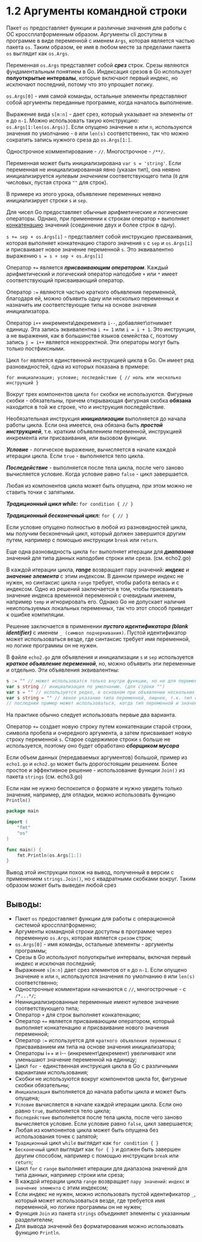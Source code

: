 # 1.2 Аргументы командной строки

Пакет `os` предоставляет функции и различные значения для работы с ОС кроссплатформенным образом. Аргументы cli доступны
в программе в виде переменной с именем `Args`, которая является частью пакета `os`. Таким образом, ее имя в любом месте
за пределами пакета `os` выглядит как `os.Args`.

Переменная `os.Args` представляет собой **_срез_** строк. Срезы являются фундаментальным понятием в Go.
Индексация срезов в Go использует **полуоткрытые интервалы**, которые включают первый индекс, но исключают последний,
потому что это упрощает логику.

`os.Args[0]` - имя самой команды, остальные элементы представляют собой аргументы переданные программе,
когда началось выполнение.

Выражение вида `s[m:n]` - дает срез, который указывает на элементы от `m` до `n-1`. Можно использовать такую
конструкцию:
`os.Args[1:len(os.Args)]`. Если опущено значение `m` или `n`, используются значения по умолчанию - `0` или `len(s)`
соответственно, так что можно сократить запись нужного среза до `os.Args[1:]`.

Однострочное комментирование - `//`. Многострочное - `/**/`.

Переменная может быть инициализирована `var s = 'string'`. Если переменная не инициализированная явно (указан тип), она
неявно инициализируется _нулевым значением_ соответствующего типа (`0` для числовых, пустая строка `""` для строк).

В примере из этого урока, объявление переменных неявно инициализирует строки `s` и `sep`.

Для чисел Go предоставляет обычные арифметические и логические операторы. Однако, при применении к строкам оператор `+`
выполняет [конкатенацию](/ "Соединение двух и более строк в одну") значений (соединение двух и более строк в одну).

`s += sep + os.Args[i]` - представляет собой инструкцию присваивания, которая выполняет конкатенацию старого значения
`s` с `sep` и `os.Args[i]` и присваивает новое значение переменной `s`. Это эквивалентно
выражению `s = s + sep + os.Args[i]`

Оператор `+=` является **_присваивающим оператором_**. Каждый арифметический и логический оператор наподобие `+` или `*`
имеет соответствующий присваивающий оператор.

Оператор `:=` являются частью краткого объявления переменной, благодаря ей, можно объявить одну или несколько переменных
и назначить им соответствующие типы на основе значения инициализатора.

Оператор `i++` инкремента\декремента `i--`, добавляет\отнимает единицу. Эта запись эквивалентна `i += 1`
или `i = i + 1`.
Это инструкции, а не выражения, как в большинстве языков семейства `C`, поэтому запись `j = i++` является некорректной.
Эти операторы могут быть только постфиксными.

Цикл `for` является единственной инструкцией цикла в Go. Он имеет ряд разновидностей, одна из которых показана в
примере:

`for инициализация; условие; последействие {
// ноль или несколько инструкций
}`

Вокруг трех компонентов цикла `for` скобки не используются. Фигурные скобки - обязательны, причем открывающая фигурная
скобка **обязана** находится в той же строке, что и инструкция последействие.

Необязательная инструкция **_инициализации_** выполняется до начала работы цикла. Если она имеется, она обязана быть
_**простой инструкцией**_, т.е. кратким объявлением переменной, инструкцией инкремента или присваивания, или вызовом
функции.

**_Условие_** - логическое выражение, вычисляется в начале каждой итерации цикла. Если `true` - выполняется тело цикла.

**_Последействие_** - выполняется после тела цикла, после чего заново вычисляется условие. Когда условие равно `false` -
цикл завершается.

Любая из компонентов цикла может быть опущена, при этом можно не ставить точки с запятыми.

**_Традиционный цикл while:_**
`for condition {
//
}`

**_Традиционный бесконечный цикл:_**
`for {
//
}`

Если условие опущено полностью в любой из разновидностей цикла, мы получим бесконечный цикл, который должен завершится
другим путем, например с помощью инструкции `break` или `return`.

Еще одна разновидность цикла `for` выполняет итерации для **_диапазона_** значений для типа данных наподобие строки или
среза. (см. echo2.go)

В каждой итерации цикла, **_range_** возвращает пару значений: **_индекс_** и **_значение элемента_** с этим индексом.
В данном примере индекс не нужен, но синтаксис цикла `range` требует, чтобы работа велась и с индексом. Одно из решений
заключается в том, чтобы присваивать значение индекса временной переменной с очевидным именем, например `temp` и
игнорировать его.
Однако Go не допускает наличия неиспользуемых локальных переменных, так что этот способ приведет к ошибке компиляции.

Решение заключается в применении **_пустого идентификатора (blank identifier)_** с именем `_ (символ подчеркивания)`.
Пустой идентификатор может использоваться везде, где синтаксис требует имя переменной, но логике программы он не нужен.

В файле `echo2.go` для объявления и инициализации `s` и `sep` используется **_краткое объявление переменной_**, но,
можно объявить эти переменные и отдельно.
Эти объявления эквивалентны:

``` go
s := "" // может использоватся только внутри функции, но не для переменных уровня пакета.
var s string // инициализация по умолчанию. (для строки "")
var s = "" // используется редко, в основном при объявлении нескольких переменных.
var s string = "" // явное указание типа переменной, лишнее, т.к. тип совпадает с начальным значением
// последний пример может использоваться, когда тип переменной и значение разные.
```

На практике обычно следует использовать первые два варианта.

Оператор `+=` создает новую строку путем конкатенации старой строки, символа пробела и очередного аргумента, а затем
присваивает новую строку переменной `s`. Старое содержимое строки `s` больше не используется, поэтому оно будет
обработано **_сборщиком мусора_**

Если объем данных (передаваемых аргументов) большой, пример из `echo1.go` и `echo2.go` может быть дорогостоящим
решением.
Более простое и эффективное решение - использование функции `Join()` из пакета `strings` (см. echo3.go)

Если нам не нужно беспокоится о формате и нужно увидеть только значения, например, для отладки, можно использовать
функцию `Println()`

```go
package main

import (
	"fmt"
	"os"
)

func main() {
	fmt.Println(os.Args[1:])
}

```

Вывод этой инструкции похож на вывод, полученный в версии с применением `strings.Join()`, но с квадратными скобками
вокруг. Таким образом может быть выведен любой срез

## Выводы:

* Пакет `os` предоставляет функции для работы с операционной системой кроссплатформенно;
* Аргументы командной строки доступны в программе через переменную `os.Args`, которая является `срезом` строк;
* `os.Args[0]` - имя команды, остальные элементы - аргументы программы;
* Срезы в Go используют полуоткрытые интервалы, включая первый индекс и исключая последний;
* Выражение `s[m:n]` дает срез элементов от `m` до `n-1`. Если опущено значение `m` или `n`, используются значения по
  умолчанию `0` или `len(s)` соответственно;
* Однострочные комментарии начинаются с `//`, многострочные - с `/*...*/`;
* Неинициализированные переменные имеют нулевое значение соответствующего типа;
* Оператор `+` для строк выполняет конкатенацию;
* Оператор `+=` является присваивающим оператором, который выполняет конкатенацию и присваивание нового значения
  переменной;
* Оператор `:=` используется для `краткого объявления переменных` с присваиванием им типа на основе значения
  инициализатора;
* Операторы i++ и i-- (инкремент\декремент) увеличивают или уменьшают значение переменной на единицу;
* Цикл `for` - единственная инструкция цикла в Go с различными вариантами использования;
* Скобки не используются вокруг компонентов цикла for, фигурные скобки обязательны;
* `Инициализация` выполняется до начала работы цикла и может быть опущена;
* `Условие` вычисляется в начале каждой итерации цикла. Если оно равно `true`, выполняется тело цикла;
* `Последействие` выполняется после тела цикла, после чего заново вычисляется условие. Если условие равно `false`, цикл
  завершается;
* Любая из компонентов цикла может быть опущена без использования точек с запятой;
* `Традиционный` цикл `while` выглядит как `for condition { }`
* `Бесконечный` цикл выглядит как `for { }` и должен быть завершен другим способом, например с помощью
  инструкции `break` или `return`;
* Цикл `for` с `range` выполняет итерации для диапазона значений для типа данных, например строки или среза;
* В каждой итерации цикла `range` возвращает `пару значений`: `индекс` и `значение элемента` с этим индексом;
* Если индекс не нужен, можно использовать пустой идентификатор `_`, который может использоваться везде, где требуется
  имя переменной, но логике программы он не нужен;
* Функция `Join` из пакета `strings` объединяет элементы с указанным разделителем;
* Для вывода значений без форматирования можно использовать функцию `Println`.